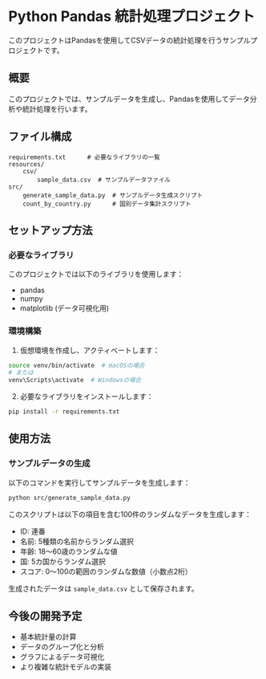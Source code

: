 # Python Pandas 統計処理プロジェクト

このプロジェクトはPandasを使用してCSVデータの統計処理を行うサンプルプロジェクトです。

## 概要

このプロジェクトでは、サンプルデータを生成し、Pandasを使用してデータ分析や統計処理を行います。

## ファイル構成

```
requirements.txt      # 必要なライブラリの一覧
resources/
    csv/
        sample_data.csv  # サンプルデータファイル
src/
    generate_sample_data.py  # サンプルデータ生成スクリプト
    count_by_country.py      # 国別データ集計スクリプト
```

## セットアップ方法

### 必要なライブラリ

このプロジェクトでは以下のライブラリを使用します：
- pandas
- numpy
- matplotlib (データ可視化用)

### 環境構築

1. 仮想環境を作成し、アクティベートします：

```bash
source venv/bin/activate  # macOSの場合
# または
venv\Scripts\activate  # Windowsの場合
```

2. 必要なライブラリをインストールします：

```bash
pip install -r requirements.txt
```

## 使用方法

### サンプルデータの生成

以下のコマンドを実行してサンプルデータを生成します：

```bash
python src/generate_sample_data.py
```

このスクリプトは以下の項目を含む100件のランダムなデータを生成します：
- ID: 連番
- 名前: 5種類の名前からランダム選択
- 年齢: 18〜60歳のランダムな値
- 国: 5カ国からランダム選択
- スコア: 0〜100の範囲のランダムな数値（小数点2桁）

生成されたデータは `sample_data.csv` として保存されます。

## 今後の開発予定

- 基本統計量の計算
- データのグループ化と分析
- グラフによるデータ可視化
- より複雑な統計モデルの実装
